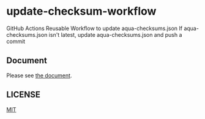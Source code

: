 # update-checksum-workflow

GitHub Actions Reusable Workflow to update aqua-checksums.json
If aqua-checksums.json isn't latest, update aqua-checksums.json and push a commit

## Document

Please see [the document](https://aquaproj.github.io/docs/products/update-checksum-workflow).

## LICENSE

[MIT](LICENSE)
